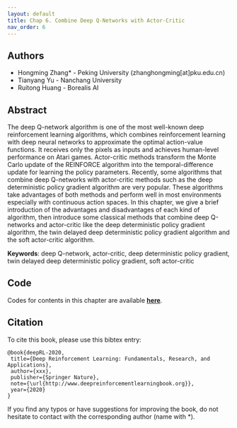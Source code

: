 ```yaml
---
layout: default
title: Chap 6. Combine Deep Q-Networks with Actor-Critic
nav_order: 6
---
```


## Authors

- Hongming Zhang* - Peking University (zhanghongming[at]pku.edu.cn)
- Tianyang Yu - Nanchang University
- Ruitong Huang - Borealis AI

## Abstract

The deep Q-network algorithm is one of the most well-known deep reinforcement learning algorithms, which combines reinforcement learning with deep neural networks to approximate the optimal action-value functions. It receives only the pixels as inputs and achieves human-level performance on Atari games. Actor-critic methods transform the Monte Carlo update of the REINFORCE algorithm into the temporal-difference update for learning the policy parameters. Recently, some algorithms that combine deep Q-networks with actor-critic methods such as the deep deterministic policy gradient algorithm are very popular. These algorithms take advantages of both methods and perform well in most environments especially with continuous action spaces. In this chapter, we give a brief introduction of the advantages and disadvantages of each kind of algorithm, then introduce some classical methods that combine deep Q-networks and actor-critic like the deep deterministic policy gradient algorithm, the twin delayed deep deterministic policy gradient algorithm and the soft actor-critic algorithm.

**Keywords**: deep Q-network, actor-critic, deep deterministic policy gradient, twin delayed deep deterministic policy gradient, soft actor-critic

## Code 

Codes for contents in this chapter are available [**here**](https://github.com/tensorlayer/tensorlayer/tree/master/examples/reinforcement\_learning).

## Citation

To cite this book, please use this bibtex entry:

```
@book{deepRL-2020,
 title={Deep Reinforcement Learning: Fundamentals, Research, and Applications},
 author={xxx},
 publisher={Springer Nature},
 note={\url{http://www.deepreinforcementlearningbook.org}},
 year={2020}
}
```





If you find any typos or have suggestions for improving the book, do not hesitate to contact with the corresponding author (name with *).